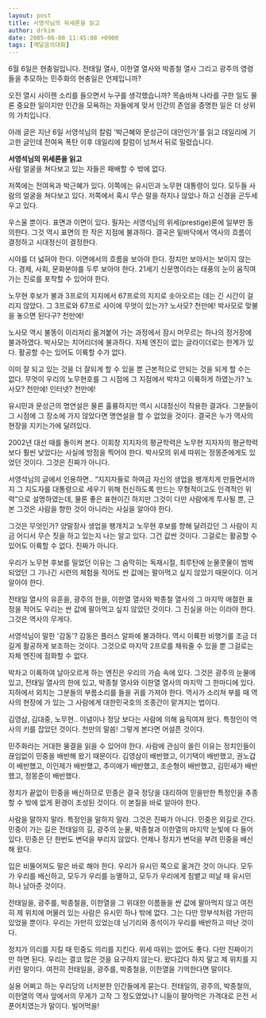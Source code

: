 ```yaml
---
layout: post
title: 서영석님의 위세론을 읽고
author: drkim
date: 2005-06-08 11:45:08 +0900
tags: [깨달음의대화]
---
```

6월 6일은 현충일입니다. 전태일 열사, 이한열 열사와 박종철 열사 그리고 광주의 영령들을 추모하는 민주화의 현충일은 언제입니까? 

오전 열시 사이렌 소리를 들으면서 누구를 생각했습니까? 목숨바쳐 나라를 구한 일도 물론 중요한 일이지만 인간을 모욕하는 자들에게 맞서 인간의 존엄을 증명한 일은 더 상위의 가치입니다. 

아래 글은 지난 6일 서영석님의 칼럼 '박근혜와 문성근이 대안인가'를 읽고 데일리에 기고한 글인데 전여옥 폭탄 이후 데일리에 칼럼이 넘쳐서 뒤로 밀렸습니다.



**서영석님의 위세론을 읽고**  
사람 얼굴을 쳐다보고 있는 자들은 패배할 수 밖에 없다. 

저쪽에는 전여옥과 박근혜가 있다. 이쪽에는 유시민과 노무현 대통령이 있다. 모두들 사람의 얼굴을 쳐다보고 있다. 저쪽에서 혹시 무슨 말을 하지나 않았나 하고 신경을 곤두세우고 있다. 

우스울 뿐이다. 표면과 이면이 있다. 필자는 서영석님의 위세(prestige)론에 일부만 동의한다. 그것 역시 표면의 한 작은 지점에 불과하다. 결국은 밑바닥에서 역사의 흐름이 결정하고 시대정신이 결정한다. 

시야를 더 넓혀야 한다. 이면에서의 흐름을 보아야 한다. 정치만 보아서는 보이지 않는다. 경제, 사회, 문화분야를 두루 보아야 한다. 21세기 신문명이라는 태풍의 눈이 움직여가는 진로를 포착할 수 있어야 한다. 

노무현 후보가 불과 3프로의 지지에서 67프로의 지지로 솟아오르는 데는 긴 시간이 걸리지 않았다. 그 3프로와 67프로 사이에 무엇이 있는가? 노사모? 천만에! 박사모로 맞불을 놓으면 된다구? 천만에! 

노사모 역시 불똥이 이리저리 옮겨붙어 가는 과정에서 잠시 머무르는 하나의 정거장에 불과하였다. 박사모는 치어리더에 불과하다. 자체 엔진이 없는 글라이더로는 한계가 있다. 활공할 수는 있어도 이륙할 수가 없다. 

이미 잘 되고 있는 것을 더 잘되게 할 수 있을 뿐 근본적으로 안되는 것을 되게 할 수는 없다. 무엇이 우리의 노무현호를 그 시점에 그 지점에서 박차고 이륙하게 하였는가? 노사모? 천만에! 인터넷? 천만에! 

유시민과 문성근의 명연설은 물론 훌륭하지만 역시 시대정신이 작용한 결과다. 그분들이 그 시점에 그 장소에 가지 않았다면 명연설을 할 수 없었을 것이다. 결국은 누가 역사의 현장을 지키는가에 달려있다. 

2002년 대선 때를 돌이켜 본다. 이회창 지지자의 평균학력은 노무현 지자자의 평균학력보다 훨씬 낮았다는 사실에 방점을 찍어야 한다. 박사모의 위세 따위는 정몽준에게도 있었던 것이다. 그것은 진짜가 아니다. 

서영석님의 글에서 인용하면.. “지지자들로 하여금 자신의 생업을 팽개치게 만들면서까지 그 지도자를 대통령으로 세우기 위해 헌신하도록 만드는 무형적이고도 인격적인 위력”으로 설명하였는데, 물론 좋은 표현이긴 하지만 그것이 다만 사람에게 투사될 뿐, 근본 그것은 사람을 향한 것이 아니라는 사실을 알아야 한다. 

그것은 무엇인가? 양말장사 생업을 팽개치고 노무현 후보를 향해 달려갔던 그 사람이 지금 어디서 무슨 짓을 하고 있는지 나는 알고 있다. 그건 값싼 것이다. 그걸로는 활공할 수 있어도 이륙할 수 없다. 진짜가 아니다. 

우리가 노무현 후보를 밀었던 이유는 그 숨막히는 독재시절, 최루탄에 눈물콧물이 범벅되었던 그 기나긴 시련의 체험을 적어도 싼 값에는 팔아먹고 싶지 않았기 때문이다. 이거 알아야 한다. 

전태일 열사의 유훈을, 광주의 한을, 이한열 열사와 박종철 열사의 그 마지막 애절한 표정을 적어도 우리는 싼 값에 팔아먹고 싶지 않았던 것이다. 그 진실을 아는 이라야 한다. 그것은 역사의 무게다. 

서영석님이 말한 '감동'? 감동은 플러스 알파에 불과하다. 역시 이륙한 비행기를 조금 더 길게 활공하게 보조하는 것이다. 그것으로 마지막 2프로를 채워줄 수 있을 뿐 그걸로는 자체 엔진에 점화할 수 없다. 

박차고 이륙하여 날아오르게 하는 엔진은 우리의 가슴 속에 있다. 그것은 광주의 눈물에 있고, 전태일 열사의 한에 있고, 박종철 열사와 이한열 열사의 마지막 그 한마디에 있다. 지하에서 외치는 그분들의 부름소리를 들을 귀를 가져야 한다. 역사가 소리쳐 부를 때 역사의 현장에 가 있는 그 사람에게 대한민국호의 조종간이 맡겨지는 법이다. 

김영삼, 김대중, 노무현.. 이념이나 정당 보다는 사람에 의해 움직여져 왔다. 특정인이 역사의 키를 잡았던 것이다. 천만의 말씀! 그렇게 본다면 어설픈 것이다. 

민주화라는 거대한 물결을 읽을 수 있어야 한다. 사람에 관심이 쏠린 이유는 정치인들이 끊임없이 민중을 배반해 왔기 때문이다. 김영삼이 배반했고, 이기택이 배반했고, 권노갑이 배반했고, 이인제가 배반했고, 추미애가 배반했고, 조순형이 배반했고, 김민새가 배반했고, 정몽준이 배반했다. 

정치가 끝없이 민중을 배신하므로 민중은 결국 정당을 대리하여 믿을만한 특정인을 추종할 수 밖에 없게 환경이 조성된 것이다. 이 본질을 바로 알아야 한다. 

사람을 말하지 말라. 특정인을 말하지 말라. 그것은 진짜가 아니다. 민중은 외길로 간다. 민중이 가는 길은 전태일의 길, 광주의 눈물, 박종철과 이한열의 마지막 눈빛에 다 들어있다. 민중은 단 한번도 변덕을 부리지 않았다. 언제나 정치가 변덕을 부려 민중을 배신해 왔다. 

입은 비뚤어져도 말은 바로 해야 한다. 우리가 유시민 쪽으로 옮겨간 것이 아니다. 모두가 우리를 배신하고, 모두가 우리를 능멸하고, 모두가 우리에게 침뱉고 떠날 때 유시민 하나 남아준 것이다. 

전태일을, 광주를, 박종철을, 이한열을 그 위대한 이름들을 싼 값에 팔아먹지 않고 여전히 제 위치에 머물러 있는 사람은 유시민 하나 밖에 없다. 그는 다만 망부석처럼 가만히 있었을 뿐이다. 우리는 가만히 있었는데 닝기리와 종석이가 우리를 배반하고 떠난 것이다. 

정치가 의리를 지킬 때 민중도 의리를 지킨다. 위세 따위는 없어도 좋다. 다만 진짜이기만 하면 된다. 우리는 결코 많은 것을 요구하지 않는다. 왔다갔다 하지 말고 제 위치를 지키란 말이다. 여전히 전태일을, 광주를, 박종철을, 이한열을 기억한다면 말이다. 

실용 어쩌고 하는 우리당의 너저분한 인간들에게 묻는다. 전태일의, 광주의, 박종철의, 이한열의 역사 앞에서의 무게가 고작 그 정도였었나? 니들이 팔아먹은 가격대로 은전 서푼어치였는가 말이다. 빌어먹을!